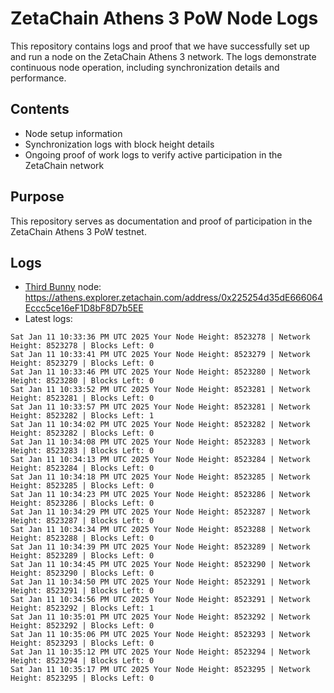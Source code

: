 # ZetaChain Athens 3 PoW Node Logs
This repository contains logs and proof that we have successfully set up and run a node on the ZetaChain Athens 3 network. The logs demonstrate continuous node operation, including synchronization details and performance.

## Contents
- Node setup information
- Synchronization logs with block height details
- Ongoing proof of work logs to verify active participation in the ZetaChain network

## Purpose
This repository serves as documentation and proof of participation in the ZetaChain Athens 3 PoW testnet.

## Logs

- [Third Bunny](https://thirdbunny.xyz/) node: https://athens.explorer.zetachain.com/address/0x225254d35dE666064Eccc5ce16eF1D8bF8D7b5EE
- Latest logs:
```
Sat Jan 11 10:33:36 PM UTC 2025 Your Node Height: 8523278 | Network Height: 8523278 | Blocks Left: 0
Sat Jan 11 10:33:41 PM UTC 2025 Your Node Height: 8523279 | Network Height: 8523279 | Blocks Left: 0
Sat Jan 11 10:33:46 PM UTC 2025 Your Node Height: 8523280 | Network Height: 8523280 | Blocks Left: 0
Sat Jan 11 10:33:52 PM UTC 2025 Your Node Height: 8523281 | Network Height: 8523281 | Blocks Left: 0
Sat Jan 11 10:33:57 PM UTC 2025 Your Node Height: 8523281 | Network Height: 8523282 | Blocks Left: 1
Sat Jan 11 10:34:02 PM UTC 2025 Your Node Height: 8523282 | Network Height: 8523282 | Blocks Left: 0
Sat Jan 11 10:34:08 PM UTC 2025 Your Node Height: 8523283 | Network Height: 8523283 | Blocks Left: 0
Sat Jan 11 10:34:13 PM UTC 2025 Your Node Height: 8523284 | Network Height: 8523284 | Blocks Left: 0
Sat Jan 11 10:34:18 PM UTC 2025 Your Node Height: 8523285 | Network Height: 8523285 | Blocks Left: 0
Sat Jan 11 10:34:23 PM UTC 2025 Your Node Height: 8523286 | Network Height: 8523286 | Blocks Left: 0
Sat Jan 11 10:34:29 PM UTC 2025 Your Node Height: 8523287 | Network Height: 8523287 | Blocks Left: 0
Sat Jan 11 10:34:34 PM UTC 2025 Your Node Height: 8523288 | Network Height: 8523288 | Blocks Left: 0
Sat Jan 11 10:34:39 PM UTC 2025 Your Node Height: 8523289 | Network Height: 8523289 | Blocks Left: 0
Sat Jan 11 10:34:45 PM UTC 2025 Your Node Height: 8523290 | Network Height: 8523290 | Blocks Left: 0
Sat Jan 11 10:34:50 PM UTC 2025 Your Node Height: 8523291 | Network Height: 8523291 | Blocks Left: 0
Sat Jan 11 10:34:56 PM UTC 2025 Your Node Height: 8523291 | Network Height: 8523292 | Blocks Left: 1
Sat Jan 11 10:35:01 PM UTC 2025 Your Node Height: 8523292 | Network Height: 8523292 | Blocks Left: 0
Sat Jan 11 10:35:06 PM UTC 2025 Your Node Height: 8523293 | Network Height: 8523293 | Blocks Left: 0
Sat Jan 11 10:35:12 PM UTC 2025 Your Node Height: 8523294 | Network Height: 8523294 | Blocks Left: 0
Sat Jan 11 10:35:17 PM UTC 2025 Your Node Height: 8523295 | Network Height: 8523295 | Blocks Left: 0
```
